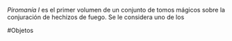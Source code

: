 *Piromanía I* es el primer volumen de un conjunto de tomos mágicos sobre la conjuración de hechizos de fuego. Se le considera uno de los 

#Objetos